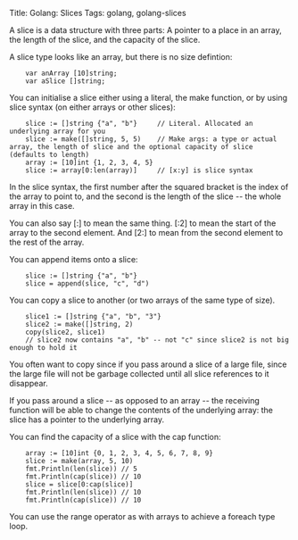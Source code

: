 Title: Golang: Slices
Tags: golang, golang-slices

A slice is a data structure with three parts: A pointer to a place in an array, the length of the slice, and the capacity of the slice.

A slice type looks like an array, but there is no size defintion:

		var anArray [10]string;
		var aSlice []string;

You can initialise a slice either using a literal, the make function, or by using slice syntax (on either arrays or other slices):

		slice := []string {"a", "b"}     // Literal. Allocated an underlying array for you
		slice := make([]string, 5, 5)    // Make args: a type or actual array, the length of slice and the optional capacity of slice (defaults to length)
		array := [10]int {1, 2, 3, 4, 5} 
		slice := array[0:len(array)]     // [x:y] is slice syntax

In the slice syntax, the first number after the squared bracket is the index of the array to point to, and the second is the length of the slice -- the whole array in this case.

You can also say [:] to mean the same thing. [:2] to mean the start of the array to the second element. And [2:] to mean from the second element to the rest of the array.

You can append items onto a slice:

		slice := []string {"a", "b"}
		slice = append(slice, "c", "d")

You can copy a slice to another (or two arrays of the same type of size).

		slice1 := []string {"a", "b", "3"}
		slice2 := make([]string, 2)
		copy(slice2, slice1)
		// slice2 now contains "a", "b" -- not "c" since slice2 is not big enough to hold it

You often want to copy since if you pass around a slice of a large file, since the large file will not be garbage collected until all slice references to it disappear.

If you pass around a slice -- as opposed to an array -- the receiving function will be able to change the contents of the underlying array: the slice has a pointer to the underlying array.

You can find the capacity of a slice with the cap function:

		array := [10]int {0, 1, 2, 3, 4, 5, 6, 7, 8, 9}
		slice := make(array, 5, 10)
		fmt.Println(len(slice)) // 5
		fmt.Println(cap(slice)) // 10
		slice = slice[0:cap(slice)]
		fmt.Println(len(slice)) // 10
		fmt.Println(cap(slice)) // 10

You can use the range operator as with arrays to achieve a foreach type loop.
